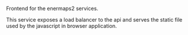 Frontend for the enermaps2 services.

This service exposes a load balancer to the api
and serves the static file used by
the javascript in browser application.
